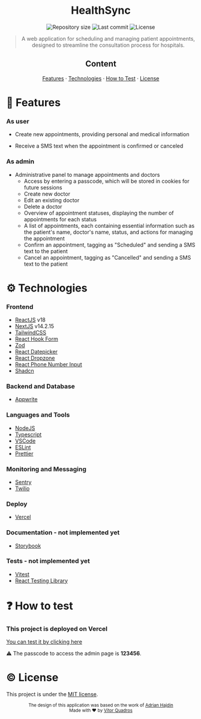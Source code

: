 <h1 align="center">HealthSync</h1>

<p align="center">
  <img alt="Repository size" src="https://img.shields.io/github/repo-size/vitorquadros/healthsync?color=darkgreen&style=plastic">
  <img alt="Last commit" src="https://img.shields.io/github/last-commit/vitorquadros/healthsync?color=darkgreen&style=plastic">
  <img alt="License" src="https://img.shields.io/github/license/vitorquadros/healthsync?color=darkgreen&style=plastic">
</p>

> <p align="center">A web application for scheduling and managing patient appointments, designed to streamline the consultation process for hospitals.</p>

<h2 align="center">Content</h2>

<p align="center">
<a href="#rocket-features">Features</a>
·
<a href="#gear-technologies">Technologies</a>
·
<a href="#question-how-to-test">How to Test</a>
·
<a href="#copyright-license">License</a>
</p>

# :rocket: Features

### As user

- Create new appointments, providing personal and medical information

- Receive a SMS text when the appointment is confirmed or canceled

### As admin

- Administrative panel to manage appointments and doctors
  - Access by entering a passcode, which will be stored in cookies for future sessions
  - Create new doctor
  - Edit an existing doctor
  - Delete a doctor
  - Overview of appointment statuses, displaying the number of appointments for each status
  - A list of appointments, each containing essential information such as the patient's name, doctor's name, status, and actions for managing the appointment
  - Confirm an appointment, tagging as "Scheduled" and sending a SMS text to the patient
  - Cancel an appointment, tagging as "Cancelled" and sending a SMS text to the patient

# :gear: Technologies

### Frontend

- [ReactJS](https://github.com/facebook/react) v18
- [NextJS](https://github.com/vercel/next.js) v14.2.15
- [TailwindCSS](https://github.com/tailwindlabs/tailwindcss)
- [React Hook Form](https://github.com/react-hook-form/react-hook-form)
- [Zod](https://github.com/colinhacks/zod)
- [React Datepicker](https://github.com/Hacker0x01/react-datepicker)
- [React Dropzone](https://github.com/react-dropzone/react-dropzone)
- [React Phone Number Input](https://gitlab.com/catamphetamine/react-phone-number-input)
- [Shadcn](https://github.com/shadcn/ui)

### Backend and Database

- [Appwrite](https://github.com/appwrite/appwrite)

### Languages and Tools

- [NodeJS](https://github.com/nodejs)
- [Typescript](https://github.com/microsoft/TypeScript)
- [VSCode](https://github.com/microsoft/vscode)
- [ESLint](https://github.com/eslint/eslint)
- [Prettier](https://github.com/prettier/prettier)

### Monitoring and Messaging

- [Sentry](https://github.com/getsentry/sentry)
- [Twilio](https://github.com/twilio/twilio-node)

### Deploy

- [Vercel](https://github.com/vercel/vercel)

### Documentation - not implemented yet

- [Storybook](https://github.com/storybookjs/storybook)

### Tests - not implemented yet

- [Vitest](https://github.com/vitest-dev/vitest)
- [React Testing Library](https://github.com/testing-library/react-testing-library)

# :question: How to test

### This project is deployed on Vercel

[You can test it by clicking here](https://healthsync-seven.vercel.app/)

:warning: The passcode to access the admin page is <strong>123456</strong>.

# :copyright: License

This project is under the [MIT license](./LICENSE).

<p align="center">
<sub>The design of this application was based on the work of <a href="https://www.linkedin.com/in/adrianhajdin/">Adrian Hajdin</a></sub>
<br>
<sub>Made with ❤︎ by <a href="https://github.com/vitorquadros">Vítor Quadros</a></sub>
</p>
